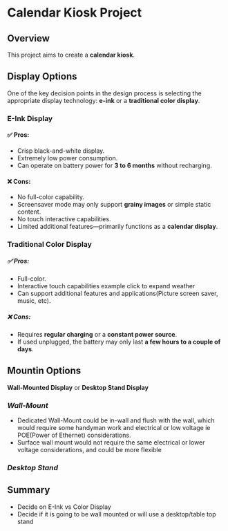 # Calendar Kiosk Project

## Overview

This project aims to create a **calendar kiosk**.

## Display Options
One of the key decision points in the design process is selecting the appropriate display technology: **e-ink** or a **traditional color display**.

### **E-Ink Display**
#### ✅ Pros:
- Crisp black-and-white display.
- Extremely low power consumption.
- Can operate on battery power for **3 to 6 months** without recharging.

#### ❌ Cons:
- No full-color capability.
- Screensaver mode may only support **grainy images** or simple static content.
- No touch interactive capabilities.
- Limited additional features—primarily functions as a **calendar display**.

### **Traditional Color Display**
##### ✅ Pros:
- Full-color.
- Interactive touch capabilities example click to expand weather
- Can support additional features and applications(Picture screen saver, music, etc).

##### ❌ Cons:
- Requires **regular charging** or a **constant power source**.
- If used unplugged, the battery may only last **a few hours to a couple of days**.

## Mountin Options
**Wall-Mounted Display** or **Desktop Stand Display**

### ***Wall-Mount***
- Dedicated Wall-Mount could be in-wall and flush with the wall, which would require some handyman work and electrical or low voltage ie POE(Power of Ethernet) considerations.
- Surface wall mount would not require the same electrical or lower voltage considerations, and could be more flexible

### ***Desktop Stand***

## Summary
- Decide on E-Ink vs Color Display
- Decide if it is going to be wall mounted or will use a desktop/table top stand
